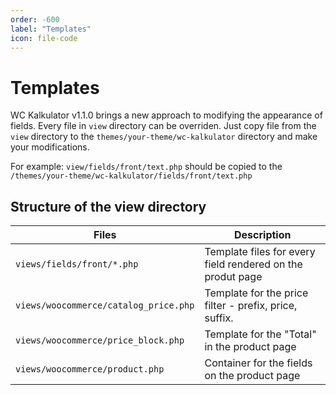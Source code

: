 ```yaml
---
order: -600
label: "Templates"
icon: file-code
---
```

# Templates

WC Kalkulator v1.1.0 brings a new approach to modifying the appearance of fields. Every file in ``view`` directory can be overriden.
Just copy file from the ``view`` directory to the ``themes/your-theme/wc-kalkulator`` directory and make your modifications.

For example: ``view/fields/front/text.php`` should be copied to the ``/themes/your-theme/wc-kalkulator/fields/front/text.php``

## Structure of the view directory

|Files|Description|
|---|---|
|``views/fields/front/*.php``|Template files for every field rendered on the produt page|
|``views/woocommerce/catalog_price.php``|Template for the price filter - prefix, price, suffix.|
|``views/woocommerce/price_block.php``|Template for the "Total" in the product page|
|``views/woocommerce/product.php``|Container for the fields on the product page|